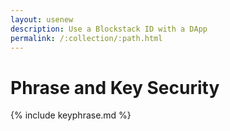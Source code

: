 ```yaml
---
layout: usenew
description: Use a Blockstack ID with a DApp
permalink: /:collection/:path.html
---
```

# Phrase and Key Security

{% include keyphrase.md %}
